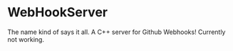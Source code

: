 # WebHookServer
The name kind of says it all. A C++ server for Github Webhooks! Currently not working.
